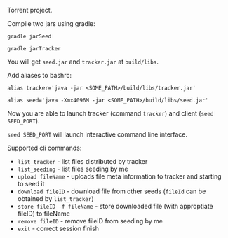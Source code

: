 Torrent project.

Compile two jars using gradle:

`gradle jarSeed`

`gradle jarTracker`

You will get `seed.jar` and `tracker.jar` at `build/libs`.

Add aliases to bashrc:

`alias tracker='java -jar <SOME_PATH>/build/libs/tracker.jar' `
   
`alias seed='java -Xmx4096M -jar <SOME_PATH>/build/libs/seed.jar'`

Now you are able to launch tracker (command `tracker`) and client (`seed SEED_PORT`).

`seed SEED_PORT` will launch interactive command line interface.

Supported cli commands:
* `list_tracker` - list files distributed by tracker
* `list_seeding` - list files seeding by me 
* `upload fileName` - uploads file meta information to tracker and starting to seed it
* `download fileID` - download file from other seeds (`fileId` can be obtained by `list_tracker`)
* `store fileID -f fileName` - store downloaded file (with approptiate fileID) to fileName
* `remove fileID`  - remove fileID from seeding by me
* `exit` - correct session finish